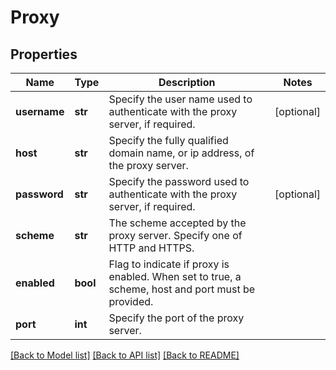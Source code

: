 # Proxy

## Properties
Name | Type | Description | Notes
------------ | ------------- | ------------- | -------------
**username** | **str** | Specify the user name used to authenticate with the proxy server, if required.  | [optional] 
**host** | **str** | Specify the fully qualified domain name, or ip address, of the proxy server.  | 
**password** | **str** | Specify the password used to authenticate with the proxy server, if required.  | [optional] 
**scheme** | **str** | The scheme accepted by the proxy server. Specify one of HTTP and HTTPS.  | 
**enabled** | **bool** | Flag to indicate if proxy is enabled. When set to true, a scheme, host and port must be provided.  | 
**port** | **int** | Specify the port of the proxy server. | 

[[Back to Model list]](../README.md#documentation-for-models) [[Back to API list]](../README.md#documentation-for-api-endpoints) [[Back to README]](../README.md)

